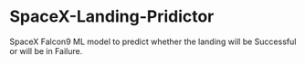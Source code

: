 # SpaceX-Landing-Pridictor
SpaceX Falcon9 ML model to predict whether the landing will be Successful or will be in Failure. 
